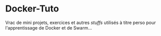 # Docker-Tuto

Vrac de mini projets, exercices et autres *stuffs* utilisés à titre perso pour l'apprentissage de Docker et de Swarm...


